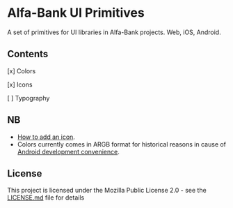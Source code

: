 # Alfa-Bank UI Primitives

A set of primitives for UI libraries in Alfa-Bank projects. Web, iOS, Android.


## Contents

[x] Colors

[x] Icons

[ ] Typography


## NB

+ [How to add an icon](https://github.com/alfa-laboratory/alfa-ui-primitives/wiki/How-to-add-an-icon).
+ Colors currently comes in ARGB format for historical reasons in cause of [Android development convenience](https://developer.android.com/guide/topics/resources/more-resources.html#Color).


## License

This project is licensed under the Mozilla Public License 2.0 - see the [LICENSE.md](LICENSE.md) file for details
